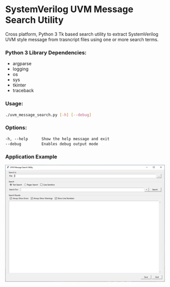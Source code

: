 # SystemVerilog UVM Message Search Utility

Cross platform, Python 3 Tk based search utility to extract SystemVerilog UVM style message
from trasncript files using one or more search terms.

### Python 3 Library Dependencies:

- argparse
- logging
- os
- sys
- tkinter
- traceback

### Usage:

```bash
./uvm_message_search.py [-h] [--debug]
```

### Options:

    -h, --help      Show the help message and exit
    --debug         Enables debug output mode

### Application Example

![UVM Message Search](./assets/app.png)
